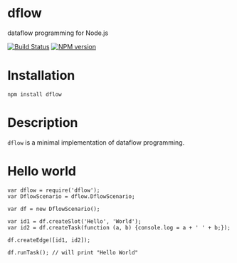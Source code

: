 dflow
=====

dataflow programming for Node.js

[![Build Status](https://travis-ci.org/fibo/dflow.png?branch=master)](https://travis-ci.org/fibo/dflow.png?branch=master) [![NPM version](https://badge.fury.io/js/dflow.png)](http://badge.fury.io/js/dflow)

# Installation

    npm install dflow

# Description

`dflow` is a minimal implementation of dataflow programming.

# Hello world

    var dflow = require('dflow');
    var DflowScenario = dflow.DflowScenario;

    var df = new DflowScenario();

    var id1 = df.createSlot('Hello', 'World');
    var id2 = df.createTask(function (a, b) {console.log = a + ' ' + b;});

    df.createEdge([id1, id2]);

    df.runTask(); // will print "Hello World"

